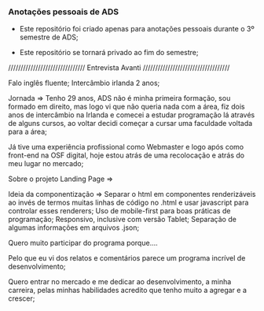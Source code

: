 ### Anotações pessoais de ADS

- Este repositório foi criado apenas para anotações pessoais durante o 3º semestre de ADS;

- Este repositório se tornará privado ao fim do semestre;

/////////////////////////////// Entrevista Avanti ///////////////////////////////////

Falo inglês fluente;
Intercâmbio irlanda 2 anos;

Jornada =>
Tenho 29 anos, ADS não é minha primeira formação, sou formado em direito, mas logo vi que não queria nada com a área, fiz dois anos de intercâmbio na Irlanda e comecei a estudar programação lá através de alguns cursos, ao voltar decidi começar a cursar uma faculdade voltada para a área; 

Já tive uma experiência profissional como Webmaster e logo após como front-end na OSF digital, hoje estou atrás de uma recolocação e atrás do meu lugar no mercado;


Sobre o projeto Landing Page => 

Ideia da componentização => Separar o html em componentes renderizáveis ao invés de termos muitas linhas de código no .html e usar javascript para controlar esses renderers;
Uso de mobile-first para boas práticas de programação;
Responsivo, inclusive com versão Tablet;
Separação de algumas informações em arquivos .json;


Quero muito participar do programa porque....

Pelo que eu vi dos relatos e comentários parece um programa incrível de desenvolvimento;

Quero entrar no mercado e me dedicar ao desenvolvimento, a minha carreira, pelas minhas habilidades acredito que tenho muito a agregar e a crescer;
